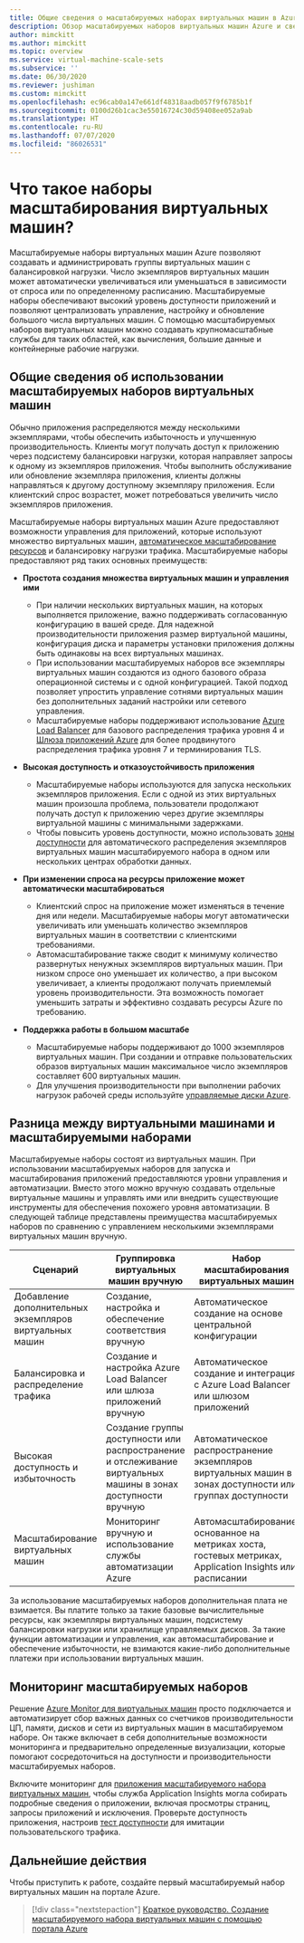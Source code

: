 ```yaml
---
title: Общие сведения о масштабируемых наборах виртуальных машин в Azure
description: Обзор масштабируемых наборов виртуальных машин Azure и сведения о том, как автоматически масштабировать приложения
author: mimckitt
ms.author: mimckitt
ms.topic: overview
ms.service: virtual-machine-scale-sets
ms.subservice: ''
ms.date: 06/30/2020
ms.reviewer: jushiman
ms.custom: mimckitt
ms.openlocfilehash: ec96cab0a147e661df48318aadb057f9f6785b1f
ms.sourcegitcommit: 0100d26b1cac3e55016724c30d59408ee052a9ab
ms.translationtype: HT
ms.contentlocale: ru-RU
ms.lasthandoff: 07/07/2020
ms.locfileid: "86026531"
---
```

# <a name="what-are-virtual-machine-scale-sets"></a>Что такое наборы масштабирования виртуальных машин?
Масштабируемые наборы виртуальных машин Azure позволяют создавать и администрировать группы виртуальных машин с балансировкой нагрузки. Число экземпляров виртуальных машин может автоматически увеличиваться или уменьшаться в зависимости от спроса или по определенному расписанию. Масштабируемые наборы обеспечивают высокий уровень доступности приложений и позволяют централизовать управление, настройку и обновление большого числа виртуальных машин. С помощью масштабируемых наборов виртуальных машин можно создавать крупномасштабные службы для таких областей, как вычисления, большие данные и контейнерные рабочие нагрузки.


## <a name="why-use-virtual-machine-scale-sets"></a>Общие сведения об использовании масштабируемых наборов виртуальных машин
Обычно приложения распределяются между несколькими экземплярами, чтобы обеспечить избыточность и улучшенную производительность. Клиенты могут получать доступ к приложению через подсистему балансировки нагрузки, которая направляет запросы к одному из экземпляров приложения. Чтобы выполнить обслуживание или обновление экземпляра приложения, клиенты должны направляться к другому доступному экземпляру приложения. Если клиентский спрос возрастет, может потребоваться увеличить число экземпляров приложения.

Масштабируемые наборы виртуальных машин Azure предоставляют возможности управления для приложений, которые используют множество виртуальных машин, [автоматическое масштабирование ресурсов](virtual-machine-scale-sets-autoscale-overview.md) и балансировку нагрузки трафика. Масштабируемые наборы предоставляют ряд таких основных преимуществ:

- **Простота создания множества виртуальных машин и управления ими**
    - При наличии нескольких виртуальных машин, на которых выполняется приложение, важно поддерживать согласованную конфигурацию в вашей среде. Для надежной производительности приложения размер виртуальной машины, конфигурация диска и параметры установки приложения должны быть одинаковы на всех виртуальных машинах.
    - При использовании масштабируемых наборов все экземпляры виртуальных машин создаются из одного базового образа операционной системы и с одной конфигурацией. Такой подход позволяет упростить управление сотнями виртуальных машин без дополнительных заданий настройки или сетевого управления.
    - Масштабируемые наборы поддерживают использование [Azure Load Balancer](../load-balancer/load-balancer-overview.md) для базового распределения трафика уровня 4 и [Шлюза приложений Azure](../application-gateway/application-gateway-introduction.md) для более продвинутого распределения трафика уровня 7 и терминирования TLS.

- **Высокая доступность и отказоустойчивость приложения**
    - Масштабируемые наборы используются для запуска нескольких экземпляров приложения. Если с одной из этих виртуальных машин произошла проблема, пользователи продолжают получать доступ к приложению через другие экземпляры виртуальной машины с минимальными задержками.
    - Чтобы повысить уровень доступности, можно использовать [зоны доступности](../availability-zones/az-overview.md) для автоматического распределения экземпляров виртуальных машин масштабируемого набора в одном или нескольких центрах обработки данных.

- **При изменении спроса на ресурсы приложение может автоматически масштабироваться**
    - Клиентский спрос на приложение может изменяться в течение дня или недели. Масштабируемые наборы могут автоматически увеличивать или уменьшать количество экземпляров виртуальных машин в соответствии с клиентскими требованиями.
    - Автомасштабирование также сводит к минимуму количество развернутых ненужных экземпляров виртуальных машин. При низком спросе оно уменьшает их количество, а при высоком увеличивает, а клиенты продолжают получать приемлемый уровень производительности. Эта возможность помогает уменьшить затраты и эффективно создавать ресурсы Azure по требованию.

- **Поддержка работы в большом масштабе**
    - Масштабируемые наборы поддерживают до 1000 экземпляров виртуальных машин. При создании и отправке пользовательских образов виртуальных машин максимальное число экземпляров составляет 600 виртуальных машин.
    - Для улучшения производительности при выполнении рабочих нагрузок рабочей среды используйте [управляемые диски Azure](../virtual-machines/windows/managed-disks-overview.md).


## <a name="differences-between-virtual-machines-and-scale-sets"></a>Разница между виртуальными машинами и масштабируемыми наборами
Масштабируемые наборы состоят из виртуальных машин. При использовании масштабируемых наборов для запуска и масштабирования приложений предоставляются уровни управления и автоматизации. Вместо этого можно вручную создавать отдельные виртуальные машины и управлять ими или внедрить существующие инструменты для обеспечения похожего уровня автоматизации. В следующей таблице представлены преимущества масштабируемых наборов по сравнению с управлением несколькими экземплярами виртуальных машин вручную.

| Сценарий                           | Группировка виртуальных машин вручную                                                                    | Набор масштабирования виртуальных машин |
|------------------------------------|----------------------------------------------------------------------------------------|---------------------------|
| Добавление дополнительных экземпляров виртуальных машин        | Создание, настройка и обеспечение соответствия вручную                             | Автоматическое создание на основе центральной конфигурации |
| Балансировка и распределение трафика | Создание и настройка Azure Load Balancer или шлюза приложений вручную      | Автоматическое создание и интеграция с Azure Load Balancer или шлюзом приложений |
| Высокая доступность и избыточность   | Создание группы доступности или распространение и отслеживание виртуальных машины в зонах доступности вручную | Автоматическое распространение экземпляров виртуальных машин в зонах доступности или группах доступности |
| Масштабирование виртуальных машин                     | Мониторинг вручную и использование службы автоматизации Azure                                                 | Автомасштабирование, основанное на метриках хоста, гостевых метриках, Application Insights или расписании |

За использование масштабируемых наборов дополнительная плата не взимается. Вы платите только за такие базовые вычислительные ресурсы, как экземпляры виртуальных машин, подсистему балансировки нагрузки или хранилище управляемых дисков. За такие функции автоматизации и управления, как автомасштабирование и обеспечение избыточности, не взимаются какие-либо дополнительные платежи при использовании виртуальных машин.

## <a name="how-to-monitor-your-scale-sets"></a>Мониторинг масштабируемых наборов

Решение [Azure Monitor для виртуальных машин](../azure-monitor/insights/vminsights-overview.md) просто подключается и автоматизирует сбор важных данных со счетчиков производительности ЦП, памяти, дисков и сети из виртуальных машин в масштабируемом наборе. Он также включает в себя дополнительные возможности мониторинга и предварительно определенные визуализации, которые помогают сосредоточиться на доступности и производительности масштабируемых наборов.

Включите мониторинг для [приложения масштабируемого набора виртуальных машин](../azure-monitor/app/azure-vm-vmss-apps.md), чтобы служба Application Insights могла собирать подробные сведения о приложении, включая просмотры страниц, запросы приложений и исключения. Проверьте доступность приложения, настроив [тест доступности](../azure-monitor/app/monitor-web-app-availability.md) для имитации пользовательского трафика.

## <a name="next-steps"></a>Дальнейшие действия
Чтобы приступить к работе, создайте первый масштабируемый набор виртуальных машин на портале Azure.

> [!div class="nextstepaction"]
> [Краткое руководство. Создание масштабируемого набора виртуальных машин с помощью портала Azure](quick-create-portal.md)
